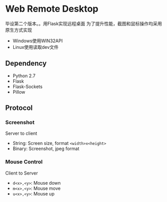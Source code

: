 Web Remote Desktop
==================

毕设第二个版本。。用Flask实现远程桌面
为了提升性能，截图和鼠标操作均采用原生方式实现

- Windows使用WIN32API
- Linux使用读取dev文件

Dependency
----------

- Python 2.7
- Flask
- Flask-Sockets
- Pillow

Protocol
--------

### Screenshot

Server to client
- String: Screen size, format `<width>x<height>`
- Binary: Screenshot, jpeg format

### Mouse Control

Client to Server
- `d<x>,<y>`: Mouse down
- `m<x>,<y>`: Mouse move
- `u<x>,<y>`: Mouse up
